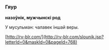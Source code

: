 ### Гяур
**назоўнік, мужчынскі род**

У мусульман: чалавек іншай веры.

<a rel="author">[http://rv-blr.com/](http://rv-blr.com/slounik.jsp?letterId=0&maskId=0&pageId=768)</a>
